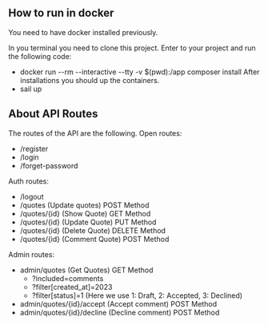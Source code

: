 ## How to run in docker

You need to have docker installed previously. 

In you terminal you need to clone this project. 
Enter to your project and run the following code: 
- docker run --rm --interactive --tty -v $(pwd):/app composer install
After installations you should up the containers.
- sail up

## About API Routes
The routes of the API are the following.
Open routes:
- /register
- /login
- /forget-password

Auth routes: 
- /logout
- /quotes (Update quotes) POST Method
- /quotes/{id} (Show Quote) GET Method
- /quotes/{id} (Update Quote) PUT Method
- /quotes/{id} (Delete Quote) DELETE Method
- /quotes/{id} (Comment Quote) POST Method


Admin routes:
- admin/quotes (Get Quotes) GET Method
  - ?included=comments
  - ?filter[created_at]=2023
  - ?filter[status]=1 (Here we use 1: Draft, 2: Accepted, 3: Declined)
- admin/quotes/{id}/accept (Accept comment) POST Method
- admin/quotes/{id}/decline (Decline comment) POST Method

